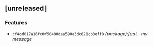 ## [unreleased]

### Features

- `cf4cd817a16fc0f50488daa590a3dc621cb3eff8` _(package):feat - my message_
